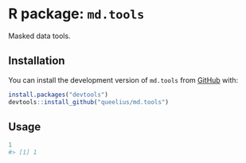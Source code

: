 
<!-- README.md is generated from README.Rmd. Please edit that file -->

# R package: `md.tools`

<!-- badges: start -->
<!-- badges: end -->

Masked data tools.

## Installation

You can install the development version of `md.tools` from
[GitHub](https://github.com/) with:

``` r
install.packages("devtools")
devtools::install_github("queelius/md.tools")
```

## Usage

``` r
1
#> [1] 1
```
